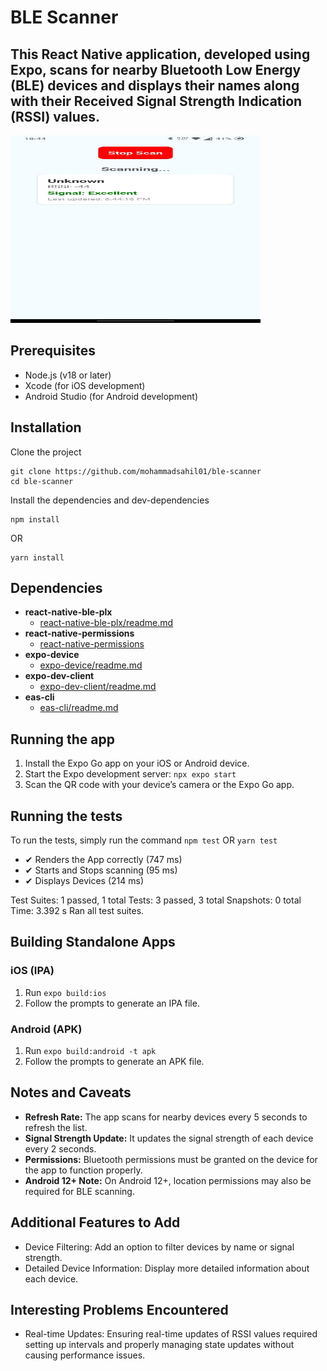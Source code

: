 <h1 class="code-line" data-line-start=0 data-line-end=1 ><a id="BLE_Device_Scanner_0"></a>BLE Scanner</h1>
<h2 class="code-line" data-line-start=1 data-line-end=2 ><a id="This_React_Native_app_built_with_Expo_scans_for_nearby_BLE_devices_and_displays_their_names_and_RSSI_values_1"></a>This React Native application, developed using Expo, scans for nearby Bluetooth Low Energy (BLE) devices and displays their names along with their Received Signal Strength Indication (RSSI) values.</h2>

<img src="ImgQ.jpg" alt="BLE Scanner" width="400" height="300">

<h2 class="code-line" data-line-start=3 data-line-end=4 ><a id="Prerequisites_3"></a>Prerequisites</h2>
<ul>
<li class="has-line-data" data-line-start="4" data-line-end="5">Node.js (v18 or later)</li>
<li class="has-line-data" data-line-start="6" data-line-end="7">Xcode (for iOS development)</li>
<li class="has-line-data" data-line-start="7" data-line-end="9">Android Studio (for Android development)</li>
</ul>
<h2 class="code-line" data-line-start=9 data-line-end=10 ><a id="Installation_9"></a>Installation</h2>
<p class="has-line-data" data-line-start="10" data-line-end="11">Clone the project</p>
<pre><code class="has-line-data" data-line-start="12" data-line-end="15" class="language-sh">git <span class="hljs-built_in">clone</span> https://github.com/mohammadsahil01/ble-scanner
<span class="hljs-built_in">cd</span> ble-scanner
</code></pre>
<p class="has-line-data" data-line-start="16" data-line-end="17">Install the dependencies and dev-dependencies</p>
<pre><code class="has-line-data" data-line-start="19" data-line-end="21" class="language-sh">npm install
</code></pre>
<p class="has-line-data" data-line-start="21" data-line-end="22">OR</p>
<pre><code class="has-line-data" data-line-start="23" data-line-end="25" class="language-sh">yarn install
</code></pre>
<h2 class="code-line" data-line-start=26 data-line-end=27 ><a id="Dependencies_26"></a>Dependencies</h2>

- **react-native-ble-plx**
  - [react-native-ble-plx/readme.md](https://github.com/dotintent/react-native-ble-plx/blob/master/README.md)
- **react-native-permissions**
  - [react-native-permissions](https://github.com/react-native-community/react-native-permissions)
- **expo-device**
  - [expo-device/readme.md](https://docs.expo.dev/versions/latest/sdk/device/)
- **expo-dev-client**
  - [expo-dev-client/readme.md](https://docs.expo.dev/develop/development-builds/introduction/)
- **eas-cli**
  - [eas-cli/readme.md](https://github.com/expo/eas-cli)

<h2 class="code-line" data-line-start=38 data-line-end=39 ><a id="Running_the_app_38"></a>Running the app</h2>
<ol>
<li class="has-line-data" data-line-start="39" data-line-end="40">Install the Expo Go app on your iOS or Android device.</li>
<li class="has-line-data" data-line-start="40" data-line-end="41">Start the Expo development server: <code>npx expo start</code></li>
<li class="has-line-data" data-line-start="41" data-line-end="43">Scan the QR code with your device’s camera or the Expo Go app.</li>
</ol>

<h2 class="code-line" data-line-start=43 data-line-end=44 ><a id="Running_the_tests_43"></a>Running the tests</h2>
<p class="has-line-data" data-line-start="45" data-line-end="46">To run the tests, simply run the command <code>npm test</code> OR <code>yarn test</code></p>

- ✔ Renders the App correctly (747 ms)
- ✔ Starts and Stops scanning (95 ms)
- ✔ Displays Devices (214 ms)

Test Suites: 1 passed, 1 total
Tests: 3 passed, 3 total
Snapshots: 0 total
Time: 3.392 s
Ran all test suites.

<h2 class="code-line" data-line-start=43 data-line-end=44 ><a id="Building_Standalone_Apps_43"></a>Building Standalone Apps</h2>
<h3 class="code-line" data-line-start=45 data-line-end=46 ><a id="iOS_IPA_45"></a>iOS (IPA)</h3>
<ol>
<li class="has-line-data" data-line-start="47" data-line-end="48">Run <code>expo build:ios</code></li>
<li class="has-line-data" data-line-start="48" data-line-end="50">Follow the prompts to generate an IPA file.</li>
</ol>
<h3 class="code-line" data-line-start=50 data-line-end=51 ><a id="Android_APK_50"></a>Android (APK)</h3>
<ol>
<li class="has-line-data" data-line-start="52" data-line-end="53">Run <code>expo build:android -t apk</code></li>
<li class="has-line-data" data-line-start="53" data-line-end="55">Follow the prompts to generate an APK file.</li>
</ol>
<h2 class="code-line" data-line-start=55 data-line-end=56 ><a id="Notes_and_Caveats_55"></a>Notes and Caveats</h2>

- **Refresh Rate:** The app scans for nearby devices every 5 seconds to refresh the list.
- **Signal Strength Update:** It updates the signal strength of each device every 2 seconds.
- **Permissions:** Bluetooth permissions must be granted on the device for the app to function properly.
- **Android 12+ Note:** On Android 12+, location permissions may also be required for BLE scanning.

<h2 class="code-line" data-line-start=60 data-line-end=61 ><a id="Additional_Features_to_Add"></a>Additional Features to Add</h2>
<ul>
<li class="has-line-data" data-line-start="62" data-line-end="63">Device Filtering: Add an option to filter devices by name or signal strength.</li>
<li class="has-line-data" data-line-start="63" data-line-end="64">Detailed Device Information: Display more detailed information about each device.</li>
</ul>

<h2 class="code-line" data-line-start=60 data-line-end=61 ><a id="Interesting_Problems_Encountered"></a>Interesting Problems Encountered</h2>
<ul>
<li class="has-line-data" data-line-start="62" data-line-end="63">Real-time Updates: Ensuring real-time updates of RSSI values required setting up intervals and properly managing state updates without causing performance issues.</li>
</ul>
